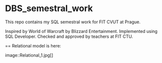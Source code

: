 # DBS_semestral_work
This repo contains my SQL semestral work for FIT CVUT at Prague.

Inspired by World of Warcraft by Blizzard Entertainment. Implemented using SQL Developer. Checked and approved by teachers at FIT CTU.

== Relational model is here:

image::Relational_1.jpg[]
